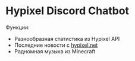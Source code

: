 # Hypixel Discord Chatbot

Функции:
* Разнообразная статистика из Hypixel API
* Последние новости с [hypixel.net](https:://hypixel.net)
* Радномная музыка из Minecraft
